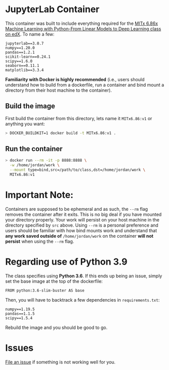 # JupyterLab Container

This container was built to include everything required for the [MITx 6.86x Machine Learning with Python-From Linear Models to Deep Learning class on edX](https://www.edx.org/course/machine-learning-with-python-from-linear-models-to). To name a few:

```
jupyterlab==3.0.7
numpy==1.20.0
pandas==1.2.1
scikit-learn==0.24.1
scipy==1.6.0
seaborn==0.11.1
matplotlib==3.3.4
```

**Familiarity with Docker is highly recommended** (i.e., users should understand how to build from a dockerfile, run a container and bind mount a directory from their host machine to the container).

## Build the image

First build the container from this directory, lets name it `MITx6.86:v1` or anything you want:

```bash
> DOCKER_BUILDKIT=1 docker build -t MITx6.86:v1 .
```

## Run the container

```bash
> docker run --rm -it -p 8888:8888 \
  -w /home/jordan/work \
  --mount type=bind,src=/path/to/class,dst=/home/jordan/work \
  MITx6.86:v1
```

# Important Note:

Containers are supposed to be ephemeral and as such, the `--rm` flag removes the container after it exits. This is no big deal if you have mounted your directory properly. Your work will persist on your host machine in the directory specified by `src` above. Using `--rm` is a personal preference and users should be familiar with how bind mounts work and understand that **any work saved outside of** `/home/jordan/work` on the container **will not persist** when using the `--rm` flag.

# Regarding use of Python 3.9

The class specifies using **Python 3.6**. If this ends up being an issue, simply set the base image at the top of the dockerfile:

```
FROM python:3.6-slim-buster AS base
```

Then, you will have to backtrack a few dependencies in `requirements.txt`:

```
numpy==1.19.5
pandas==1.1.5
scipy==1.5.4
```

Rebuild the image and you should be good to go.

# Issues

[File an issue](https://github.com/gitjeff05/jupyterlab-minimalist-image/issues) if something is not working well for you.